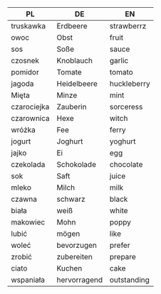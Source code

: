 PL | DE | EN
---|----|----
truskawka | Erdbeere | strawberrz
owoc | Obst | fruit
sos | Soße | sauce
czosnek | Knoblauch | garlic
pomidor  | Tomate | tomato
jagoda | Heidelbeere | huckleberry
Mięta | Minze | mint
czarociejka | Zauberin | sorceress
czarownica | Hexe | witch
wróżka | Fee | ferry
jogurt | Joghurt | yoghurt
jajko | Ei | egg
czekolada | Schokolade | chocolate
sok | Saft | juice
mleko | Milch | milk
czawna | schwarz | black
biała | weiß | white
makowiec | Mohn | poppy
lubić | mögen | like
woleć | bevorzugen | prefer
zrobić | zubereiten | prepare
ciato | Kuchen | cake
wspaniała | hervorragend | outstanding
